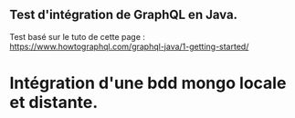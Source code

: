 ## Test d'intégration de GraphQL en Java.

Test basé sur le tuto de cette page : https://www.howtographql.com/graphql-java/1-getting-started/

# Intégration d'une bdd mongo locale et distante.